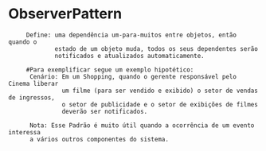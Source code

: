 # ObserverPattern 
  
         Define: uma dependência um-para-muitos entre objetos, então quando o 
                 estado de um objeto muda, todos os seus dependentes serão 
                 notificados e atualizados automaticamente.
          
         #Para exemplificar segue um exemplo hipotético:
          Cenário: Em um Shopping, quando o gerente responsável pelo Cinema liberar 
                   um filme (para ser vendido e exibido) o setor de vendas de ingressos,
                   o setor de publicidade e o setor de exibições de filmes 
                   deverão ser notificados. 
                   
          Nota: Esse Padrão é muito útil quando a ocorrência de um evento interessa  
          a vários outros componentes do sistema.
